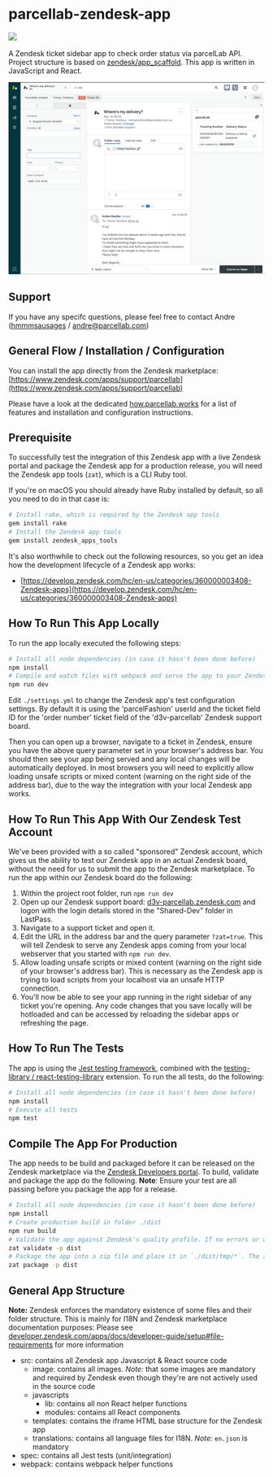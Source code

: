 # parcellab-zendesk-app

[![](https://github.com/parcelLab/parcellab-zendesk-app/workflows/Build%20&%20Test/badge.svg)](https://github.com/parcelLab/parcellab-zendesk-app/actions)

A Zendesk ticket sidebar app to check order status via parcelLab API.
Project structure is based on [zendesk/app_scaffold](https://github.com/zendesk/app_scaffold).
This app is written in JavaScript and React.

![Zendesk App in Action](./src/images/screenshot-0.png "Zendesk App in Action")


## Support

If you have any specifc questions, please feel free to contact Andre ([hmmmsausages](https://github.com/hmmmsausages) / [andre@parcellab.com](mailto:andre@parcellab.com))

## General Flow / Installation / Configuration

You can install the app directly from the Zendesk marketplace: [https://www.zendesk.com/apps/support/parcellab](https://www.zendesk.com/apps/support/parcellab)

Please have a look at the dedicated [how.parcellab.works](https://how.parcellab.works/docs/third-party-app-integrations/parcellab-zendesk-app) for a list of features and installation and configuration instructions.

## Prerequisite

To successfully test the integration of this Zendesk app with a live Zendesk portal and package the Zendesk app for a production release, you will need the Zendesk app tools (`zat`), which is a CLI Ruby tool.

If you're on macOS you should already have Ruby installed by default, so all you need to do in that case is:

```bash
# Install rake, which is required by the Zendesk app tools
gem install rake
# Install the Zendesk app tools
gem install zendesk_apps_tools
```

It's also worthwhile to check out the following resources, so you get an idea how the development lifecycle of a Zendesk app works:

- [https://develop.zendesk.com/hc/en-us/categories/360000003408-Zendesk-apps](https://develop.zendesk.com/hc/en-us/categories/360000003408-Zendesk-apps)

## How To Run This App Locally

To run the app locally executed the following steps:

```bash
# Install all node dependencies (in case it hasn't been done before)
npm install
# Compile and watch files with webpack and serve the app to your Zendesk instance with `?zat=true`
npm run dev
```

Edit `./settings.yml` to change the Zendesk app's test configuration settings. By default it is using the 'parcelFashion' userId and the ticket field ID for the 'order number' ticket field of the 'd3v-parcellab' Zendesk support board.

Then you can open up a browser, navigate to a ticket in Zendesk, ensure you have the above query parameter set in your browser's address bar. You should then see your app being served and any local changes will be automatically deployed. In most browsers you will need to explicitly allow loading unsafe scripts or mixed content (warning on the right side of the address bar), due to the way the integration with your local Zendesk app works.

## How To Run This App With Our Zendesk Test Account

We've been provided with a so called "sponsored" Zendesk account, which gives us the ability to test our Zendesk app in an actual Zendesk board, without the need for us to submit the app to the Zendesk marketplace.
To run the app within our Zendesk board do the following:

1. Within the project root folder, run `npm run dev`
1. Open up our Zendesk support board: [d3v-parcellab.zendesk.com](https://d3v-parcellab.zendesk.com) and logon with the login details stored in the "Shared-Dev" folder in LastPass.
1. Navigate to a support ticket and open it.
1. Edit the URL in the address bar and the query parameter `?zat=true`. This will tell Zendesk to serve any Zendesk apps coming from your local webserver that you started with `npm run dev`.
1. Allow loading unsafe scripts or mixed content (warning on the right side of your browser's address bar). This is necessary as the Zendesk app is trying to load scripts from your localhost via an unsafe HTTP connection.
1. You'll now be able to see your app running in the right sidebar of any ticket you're opening. Any code changes that you save locally will be hotloaded and can be accessed by reloading the sidebar apps or refreshing the page.

## How To Run The Tests

The app is using the [Jest testing framework](https://jestjs.io/), combined with the [testing-library / react-testing-library](https://testing-library.com/) extension.
To run the all tests, do the following:

```bash
# Install all node dependencies (in case it hasn't been done before)
npm install
# Execute all tests
npm test
```

## Compile The App For Production

The app needs to be build and packaged before it can be released on the Zendesk marketplace via the [Zendesk Developers portal](https://apps.zendesk.com/).
To build, validate and package the app do the following.
**Note**: Ensure your test are all passing before you package the app for a release.

```bash
# Install all node dependencies (in case it hasn't been done before)
npm install
# Create production build in folder ./dist
npm run build
# Validate the app against Zendesk's quality profile. If no errors or warnings are shown, the app should be releasable.
zat validate -p dist
# Package the app into a zip file and place it in `./dist/tmp/*`. The zip file can then be used to release the app in the Zendesk marketplace.
zat package -p dist
```

## General App Structure

**Note:** Zendesk enforces the mandatory existence of some files and their folder structure. This is mainly for I18N and Zendesk marketplace documentation purposes: Please see [developer.zendesk.com/apps/docs/developer-guide/setup#file-requirements](https://developer.zendesk.com/apps/docs/developer-guide/setup#file-requirements) for more information

- src: contains all Zendesk app Javascript & React source code
  - image: contains all images. *Note:* that some images are mandatory and required by Zendesk even though they're are not actively used in the source code
  - javascripts
    - lib: contains all non React helper functions
    - modules: contains all React components
  - templates: contains the iframe HTML base structure for the Zendesk app
  - translations: contains all language files for I18N. *Note:* `en.json` is mandatory
- spec: contains all Jest tests (unit/integration)
- webpack: contains webpack helper functions
